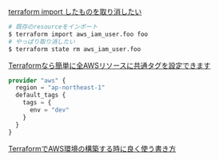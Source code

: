 [terraform import したものを取り消したい](https://qiita.com/yyoshiki41/items/57ad95846fa36b3fc4a6)  

```sh
# 既存のresourceをインポート
$ terraform import aws_iam_user.foo foo
# やっぱり取り消したい
$ terraform state rm aws_iam_user.foo
```

[Terraformなら簡単に全AWSリソースに共通タグを設定できます](https://dev.classmethod.jp/articles/terraform-aws-provider-default-tags/)

```terraform
provider "aws" {
  region = "ap-northeast-1"
  default_tags {
    tags = {
      env = "dev"
    }
  }
}
```

[TerraformでAWS環境の構築する時に良く使う書き方](https://qiita.com/f96q/items/181c17459bfacf34c100)

